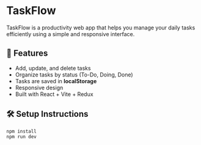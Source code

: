 # TaskFlow

TaskFlow is a productivity web app that helps you manage your daily tasks efficiently using a simple and responsive interface.

## 🚀 Features

- Add, update, and delete tasks
- Organize tasks by status (To-Do, Doing, Done)
- Tasks are saved in **localStorage**
- Responsive design
- Built with React + Vite + Redux

## 🛠️ Setup Instructions

```bash
npm install
npm run dev